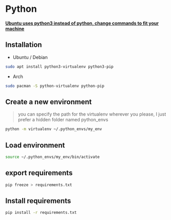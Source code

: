 # Python

<u>**Ubuntu uses python3 instead of python, change commands to fit your machine**</u>


## Installation
- Ubuntu / Debian
```bash
sudo apt install python3-virtualenv python3-pip
```
- Arch
```bash
sudo pacman -S python-virtualenv python-pip
```
## Create a new environment

> you can specify the path for the virtualenv wherever you please, I just prefer a hidden folder named python_envs

```bash
python -m virtualenv ~/.python_envs/my_env
```
## Load environment
```bash
source ~/.python_envs/my_env/bin/activate
```
## export requirements
```bash
pip freeze > requirements.txt
```
## Install requirements
```bash
pip install -r requirements.txt
```